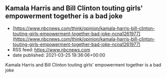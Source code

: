## Kamala Harris and Bill Clinton touting girls' empowerment together is a bad joke
 - [https://www.nbcnews.com/think/opinion/kamala-harris-bill-clinton-touting-girls-empowerment-together-bad-joke-ncna1261977](https://www.nbcnews.com/think/opinion/kamala-harris-bill-clinton-touting-girls-empowerment-together-bad-joke-ncna1261977)
 - RSS feed: https://www.nbcnews.com
 - date published: 2021-03-25 19:36:06+00:00

Kamala Harris and Bill Clinton touting girls' empowerment together is a bad joke

